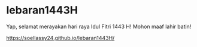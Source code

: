 # lebaran1443H

Yap, selamat merayakan hari raya Idul Fitri 1443 H! Mohon maaf lahir batin!

https://soellassy24.github.io/lebaran1443H/
